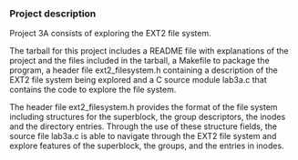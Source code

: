### Project description
Project 3A consists of exploring the EXT2 file system.

The tarball for this project includes a README file with explanations of the project and the files included in the tarball, a Makefile to package the program, a header file ext2_filesystem.h containing a description of the EXT2 file system being explored and a C source module lab3a.c that contains the code to explore the file system.

The header file ext2_filesystem.h provides the format of the file system including structures for the superblock, the group descriptors, the inodes and the directory entries. Through the use of these structure fields, the source file lab3a.c is able to navigate through the EXT2 file system and explore features of the superblock, the groups, and the entries in inodes.
